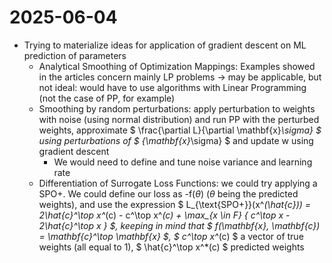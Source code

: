 # 2025-06-04

- Trying to materialize ideas for application of gradient descent on ML prediction of parameters
    - Analytical Smoothing of Optimization Mappings: Examples showed in the articles concern mainly LP problems -> may be applicable, but not ideal: would have to use algorithms with Linear Programming (not the case of PP, for example)
    - Smoothing by random perturbations: apply perturbation to weights with noise (using normal distribution) and run PP with the perturbed weights, approximate $ \frac{\partial L}{\partial \mathbf{x}_\sigma} $ using perturbations of $ {\mathbf{x}_\sigma} $ and update w using gradient descent
        - We would need to define and tune noise variance and learning rate
    - Differentiation of Surrogate Loss Functions: we could try applying a SPO+. We could define our loss as -f($\theta$) ($\theta$ being the predicted weights), and use the expression $ L_{\text{SPO+}}(x^*(\hat{c})) = 2\hat{c}^\top x^*(c) - c^\top x^*(c) + \max_{x \in F} \{ c^\top x - 2\hat{c}^\top x \} $, keeping in mind that $ f(\mathbf{x}, \mathbf{c}) = \mathbf{c}^\top \mathbf{x} $, $ c^\top x^*(c) $ a vector of true weights (all equal to 1), $ \hat{c}^\top x^*(c) $ predicted weights